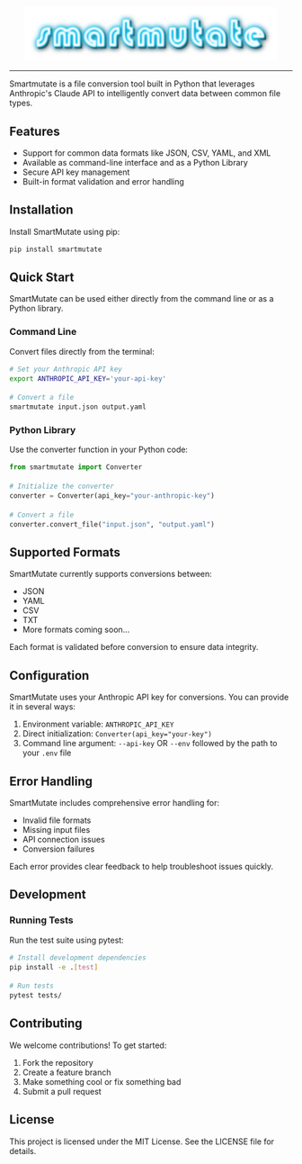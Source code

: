 <div align="center">
  <img width="450" src="logo.png" alt="smartmutate logo" />
</div>

---

Smartmutate is a file conversion tool built in Python that leverages Anthropic's Claude API to intelligently convert data between common file types. 

## Features

- Support for common data formats like JSON, CSV, YAML, and XML
- Available as command-line interface and as a Python Library
- Secure API key management
- Built-in format validation and error handling

## Installation

Install SmartMutate using pip:

```bash
pip install smartmutate
```

## Quick Start

SmartMutate can be used either directly from the command line or as a Python library. 

### Command Line

Convert files directly from the terminal:

```bash
# Set your Anthropic API key
export ANTHROPIC_API_KEY='your-api-key'

# Convert a file
smartmutate input.json output.yaml
```

### Python Library

Use the converter function in your Python code:

```python
from smartmutate import Converter

# Initialize the converter
converter = Converter(api_key="your-anthropic-key")

# Convert a file
converter.convert_file("input.json", "output.yaml")
```

## Supported Formats

SmartMutate currently supports conversions between:
- JSON
- YAML
- CSV
- TXT
- More formats coming soon...

Each format is validated before conversion to ensure data integrity.

## Configuration

SmartMutate uses your Anthropic API key for conversions. You can provide it in several ways:
1. Environment variable: `ANTHROPIC_API_KEY`
2. Direct initialization: `Converter(api_key="your-key")`
3. Command line argument: `--api-key` OR `--env` followed by the path to your `.env` file

## Error Handling

SmartMutate includes comprehensive error handling for:
- Invalid file formats
- Missing input files
- API connection issues
- Conversion failures

Each error provides clear feedback to help troubleshoot issues quickly.

## Development

### Running Tests

Run the test suite using pytest:

```bash
# Install development dependencies
pip install -e .[test]

# Run tests
pytest tests/
```

## Contributing

We welcome contributions! To get started:

1. Fork the repository
2. Create a feature branch
3. Make something cool or fix something bad
4. Submit a pull request

## License

This project is licensed under the MIT License. See the LICENSE file for details.